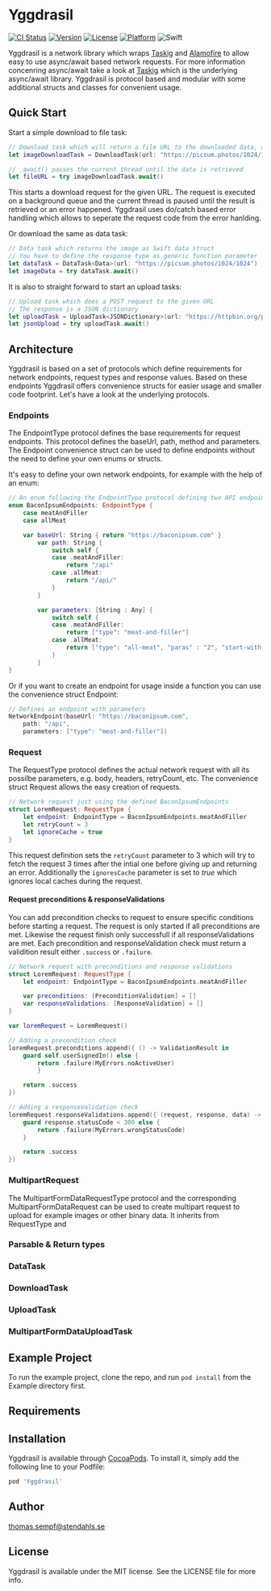 # Yggdrasil

[![CI Status](http://img.shields.io/travis/stendahls/Yggdrasil.svg?style=flat)](https://travis-ci.org/stendahls/Yggdrasil)
[![Version](https://img.shields.io/cocoapods/v/Yggdrasil.svg?style=flat)](http://cocoapods.org/pods/Yggdrasil)
[![License](https://img.shields.io/cocoapods/l/Yggdrasil.svg?style=flat)](http://cocoapods.org/pods/Yggdrasil)
[![Platform](https://img.shields.io/cocoapods/p/Yggdrasil.svg?style=flat)](http://cocoapods.org/pods/Yggdrasil)
![Swift](https://img.shields.io/badge/%20in-swift%204.2-orange.svg)

Yggdrasil is a network library which wraps [Taskig](https://github.com/stendahls/Taskig) and [Alamofire](https://github.com/Alamofire/Alamofire) to allow easy to use async/await based network requests. For more information concenring async/await take a look at [Taskig](https://github.com/stendahls/Taskig) which is the underlying async/await library. Yggdrasil is protocol based and modular with some additional structs and classes for convenient usage. 

## Quick Start 

Start a simple download to file task:

```swift
// Download task which will return a file URL to the downloaded data, a picture in this case
let imageDownloadTask = DownloadTask(url: "https://picsum.photos/1024/1024")

// .await() pauses the current thread until the data is retrieved
let fileURL = try imageDownloadTask.await()
```
This starts a download request for the given URL. The request is executed on a background queue and the current thread is paused until the result is retrieved or an error happened. Yggdrasil uses do/catch based error handling which allows to seperate the request code from the error hanlding.

Or download the same as data task:

```swift
// Data task which returns the image as Swift data struct
// You have to define the response type as generic function parameter
let dataTask = DataTask<Data>(url: "https://picsum.photos/1024/1024")
let imageData = try dataTask.await()
```
It is also to straight forward to start an upload tasks:

```swift
// Upload task which does a POST request to the given URL 
// The response is a JSON dictionary
let uploadTask = UploadTask<JSONDictionary>(url: "https://httpbin.org/post", dataToUpload: .data(imageData))
let jsonUpload = try uploadTask.await()
```

## Architecture

Yggdrasil is based on a set of protocols which define requirements for network endpoints, request types and response values. Based on these endpoints Yggdrasil offers convenience structs for easier usage and smaller code footprint. Let's have a look at the underlying protocols. 

### Endpoints
The EndpointType protocol defines the base requirements for request endpoints. This protocol defines the baseUrl, path, method and parameters. The Endpoint convenience struct can be used to define endpoints without the need to define your own enums or structs.

It's easy to define your own network endpoints, for example with the help of an enum:

```swift
// An enum following the EndpointType protocol defining two API endpoints
enum BaconIpsumEndpoints: EndpointType {
    case meatAndFiller
    case allMeat

    var baseUrl: String { return "https://baconipsum.com" }
        var path: String {
            switch self {
            case .meatAndFiller:
                return "/api"
            case .allMeat:
                return "/api/"
            }
        }

        var parameters: [String : Any] {
            switch self {
            case .meatAndFiller:
                return ["type": "meat-and-filler"]
            case .allMeat:
                return ["type": "all-meat", "paras" : "2", "start-with-lorem": "1"]
            }
        }
}
```
Or if you want to create an endpoint  for usage inside a function you can use the convenience struct Endpoint:

```swift
// Defines an endpoint with parameters
NetworkEndpoint(baseUrl: "https://baconipsum.com",
    path: "/api",
    parameters: ["type": "meat-and-filler"])
```

### Request
The RequestType protocol defines the actual network request with all its possilbe parameters, e.g. body, headers, retryCount, etc. The convenience struct Request allows the easy creation of requests.

```swift
// Network request just using the defined BaconIpsumEndpoints
struct LoremRequest: RequestType {
    let endpoint: EndpointType = BaconIpsumEndpoints.meatAndFiller
    let retryCount = 3
    let ignoreCache = true    
}
```
This request definition sets the `retryCount` parameter to 3 which will try to fetch the request 3 times after the intial one before giving up and returning an error. Additionally the `ignoresCache` parameter is set to *true* which ignores local caches during the request.

#### Request preconditions & responseValidations
You can add precondition checks to request to ensure specific conditions before starting a request. The request is only started if all preconditions are met. Likewise the request finish only successfull if all responseValidations are met. Each precondition and responseValidation check must return a validition result either `.success` or `.failure`.

```swift
// Network request with preconditions and response validations
struct LoremRequest: RequestType {
    let endpoint: EndpointType = BaconIpsumEndpoints.meatAndFiller

    var preconditions: [PreconditionValidation] = []
    var responseValidations: [ResponseValidation] = []
}

var loremRequest = LoremRequest()

// Adding a precondition check
loremRequest.preconditions.append({ () -> ValidationResult in
    guard self.userSignedIn() else {
        return .failure(MyErrors.noActiveUser)
        }

    return .success
})

// Adding a responseValidation check
loremRequest.responseValidations.append({ (request, response, data) -> ValidationResult in
    guard response.statusCode < 300 else {
        return .failure(MyErrors.wrongStatusCode)
    }

    return .success
})
```

### MultipartRequest

The MultipartFormDataRequestType protocol and the corresponding MultipartFormDataRequest can be used to create multipart request to upload for example images or other binary data. It inherits from RequestType and 


### Parsable & Return types



### DataTask

### DownloadTask

### UploadTask

### MultipartFormDataUploadTask




## Example Project

To run the example project, clone the repo, and run `pod install` from the Example directory first.

## Requirements

## Installation

Yggdrasil is available through [CocoaPods](http://cocoapods.org). To install
it, simply add the following line to your Podfile:

```ruby
pod 'Yggdrasil'
```

## Author

thomas.sempf@stendahls.se

## License

Yggdrasil is available under the MIT license. See the LICENSE file for more info.
